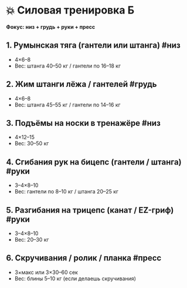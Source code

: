 # 💥 Силовая тренировка Б  
**Фокус: низ + грудь + руки + пресс**

## 1. Румынская тяга (гантели или штанга)  #низ  
- 4×6–8  
- Вес: штанга 40–50 кг / гантели по 16–18 кг  

## 2. Жим штанги лёжа / гантелей  #грудь  
- 4×6–8  
- Вес: штанга 45–55 кг / гантели по 14–16 кг  

## 3. Подъёмы на носки в тренажёре  #низ  
- 4×12–15  
- Вес: 30–50 кг  

## 4. Сгибания рук на бицепс (гантели / штанга)  #руки  
- 3–4×8–10  
- Вес: гантели по 8–10 кг / штанга 20–25 кг  

## 5. Разгибания на трицепс (канат / EZ-гриф)  #руки  
- 3–4×8–10  
- Вес: 20–30 кг  

## 6. Скручивания / ролик / планка  #пресс  
- 3×макс или 3×30–60 сек  
- Вес: блины 5–10 кг (если делаешь скручивания)  

